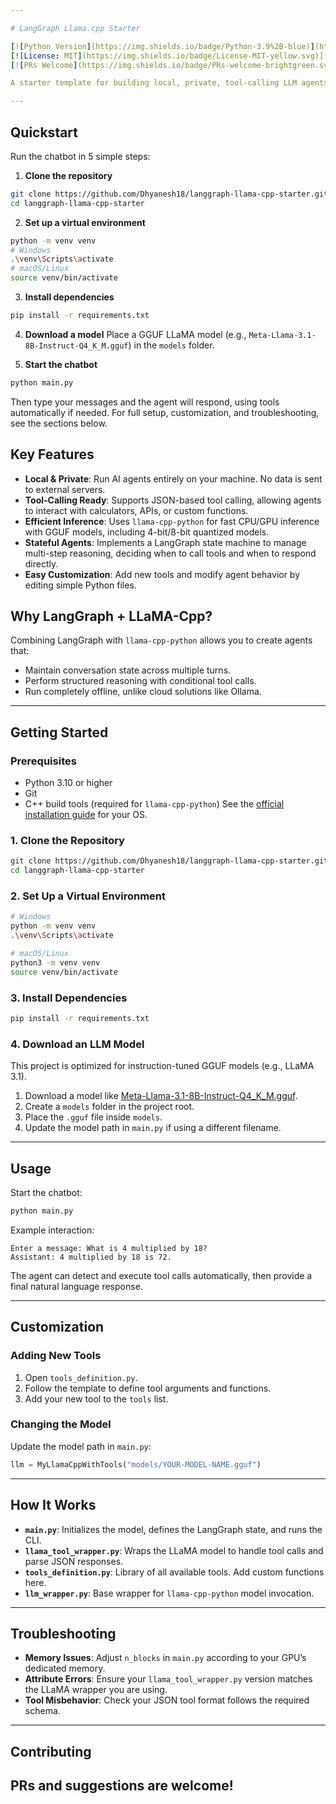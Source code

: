 ```yaml
---

# LangGraph Llama.cpp Starter

[![Python Version](https://img.shields.io/badge/Python-3.9%2B-blue)](https://www.python.org/downloads/)
[![License: MIT](https://img.shields.io/badge/License-MIT-yellow.svg)](https://opensource.org/licenses/MIT)
[![PRs Welcome](https://img.shields.io/badge/PRs-welcome-brightgreen.svg)](CONTRIBUTING.md)

A starter template for building local, private, tool-calling LLM agents using LangGraph and `llama-cpp-python`. This repository provides all the code needed to run an intelligent agent that can reason, call tools, and hold conversations—fully offline and under your control.

---
```


## Quickstart

Run the chatbot in 5 simple steps:

1. **Clone the repository**

```bash
git clone https://github.com/Dhyanesh18/langgraph-llama-cpp-starter.git
cd langgraph-llama-cpp-starter
```

2. **Set up a virtual environment**

```bash
python -m venv venv
# Windows
.\venv\Scripts\activate
# macOS/Linux
source venv/bin/activate
```

3. **Install dependencies**

```bash
pip install -r requirements.txt
```

4. **Download a model**
   Place a GGUF LLaMA model (e.g., `Meta-Llama-3.1-8B-Instruct-Q4_K_M.gguf`) in the `models` folder.

5. **Start the chatbot**

```bash
python main.py
```

Then type your messages and the agent will respond, using tools automatically if needed.
For full setup, customization, and troubleshooting, see the sections below.


## Key Features

* **Local & Private**: Run AI agents entirely on your machine. No data is sent to external servers.
* **Tool-Calling Ready**: Supports JSON-based tool calling, allowing agents to interact with calculators, APIs, or custom functions.
* **Efficient Inference**: Uses `llama-cpp-python` for fast CPU/GPU inference with GGUF models, including 4-bit/8-bit quantized models.
* **Stateful Agents**: Implements a LangGraph state machine to manage multi-step reasoning, deciding when to call tools and when to respond directly.
* **Easy Customization**: Add new tools and modify agent behavior by editing simple Python files.

## Why LangGraph + LLaMA-Cpp?

Combining LangGraph with `llama-cpp-python` allows you to create agents that:

* Maintain conversation state across multiple turns.
* Perform structured reasoning with conditional tool calls.
* Run completely offline, unlike cloud solutions like Ollama.

---

## Getting Started

### Prerequisites

* Python 3.10 or higher
* Git
* C++ build tools (required for `llama-cpp-python`)
  See the [official installation guide](https://github.com/abetlen/llama-cpp-python#installation) for your OS.

### 1. Clone the Repository

```bash
git clone https://github.com/Dhyanesh18/langgraph-llama-cpp-starter.git
cd langgraph-llama-cpp-starter
```

### 2. Set Up a Virtual Environment

```bash
# Windows
python -m venv venv
.\venv\Scripts\activate

# macOS/Linux
python3 -m venv venv
source venv/bin/activate
```

### 3. Install Dependencies

```bash
pip install -r requirements.txt
```

### 4. Download an LLM Model

This project is optimized for instruction-tuned GGUF models (e.g., LLaMA 3.1).

1. Download a model like [Meta-Llama-3.1-8B-Instruct-Q4_K_M.gguf](https://huggingface.co/meta-llama/Meta-Llama-3.1-8B-Instruct-GGUF/blob/main/Meta-Llama-3.1-8B-Instruct-Q4_K_M.gguf).
2. Create a `models` folder in the project root.
3. Place the `.gguf` file inside `models`.
4. Update the model path in `main.py` if using a different filename.

---

## Usage

Start the chatbot:

```bash
python main.py
```

Example interaction:

```
Enter a message: What is 4 multiplied by 18?
Assistant: 4 multiplied by 18 is 72.
```

The agent can detect and execute tool calls automatically, then provide a final natural language response.

---

## Customization

### Adding New Tools

1. Open `tools_definition.py`.
2. Follow the template to define tool arguments and functions.
3. Add your new tool to the `tools` list.

### Changing the Model

Update the model path in `main.py`:

```python
llm = MyLlamaCppWithTools("models/YOUR-MODEL-NAME.gguf")
```

---

## How It Works

* **`main.py`**: Initializes the model, defines the LangGraph state, and runs the CLI.
* **`llama_tool_wrapper.py`**: Wraps the LLaMA model to handle tool calls and parse JSON responses.
* **`tools_definition.py`**: Library of all available tools. Add custom functions here.
* **`llm_wrapper.py`**: Base wrapper for `llama-cpp-python` model invocation.

---

## Troubleshooting

* **Memory Issues**: Adjust `n_blocks` in `main.py` according to your GPU’s dedicated memory.
* **Attribute Errors**: Ensure your `llama_tool_wrapper.py` version matches the LLaMA wrapper you are using.
* **Tool Misbehavior**: Check your JSON tool format follows the required schema.

---

## Contributing

PRs and suggestions are welcome!
--
